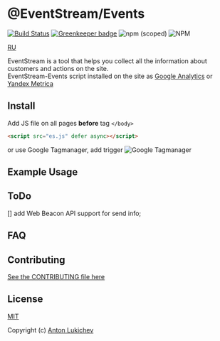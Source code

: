 # @EventStream/Events

[![Build Status](https://travis-ci.org/eventstream/events.svg?branch=master)](https://travis-ci.org/eventstream/events) [![Greenkeeper badge](https://badges.greenkeeper.io/eventstream/events.svg)](https://greenkeeper.io/)
![npm (scoped)](https://img.shields.io/npm/v/@eventstream/events.svg)
![NPM](https://img.shields.io/npm/l/@eventstream/events.svg?style=flat)

[RU](README_RU.md)

EventStream is a tool that helps you collect all the information about customers and actions on the site.<br>
EventStream-Events script installed on the site as [Google Analytics](https://analytics.google.com) or [Yandex Metrica](https://metrika.yandex.ru)



## Install
Add JS file on all pages **before** tag `</body>`
```html
<script src="es.js" defer async></script>
```

or use Google Tagmanager, add trigger
![Google Tagmanager](http://i63.tinypic.com/23gxr3d.png)

## Example Usage


## ToDo
[] add Web Beacon API support for send info;

## FAQ


## Contributing
[See the CONTRIBUTING file here](CONTRIBUTING.md)

## License
[MIT](LICENSE) 

Copyright (c) [Anton Lukichev](https://github.com/AntonLukichev)

